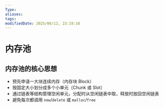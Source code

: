 ```yaml
---
Type: 
aliases: 
tags: 
modifiedDate: 2025/06/12, 23:18:16
---
```


# 内存池

## 内存池的核心思想

- 预先申请一大块连续内存（内存块 Block）
- 按固定大小划分成多个小单元（Chunk 或 Slot）
- 通过链表等结构管理空闲单元，分配时从空闲链表中取，释放时放回空闲链表
- 避免每次都调用 `new`/`delete` 或 `malloc`/`free`
